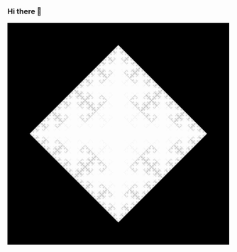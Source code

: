 ### Hi there 👋

<!--
**MatheusCTeixeira/MatheusCTeixeira** is a ✨ _special_ ✨ repository because its `README.md` (this file) appears on your GitHub profile.

-->
![Fractal](fractal.gif)
